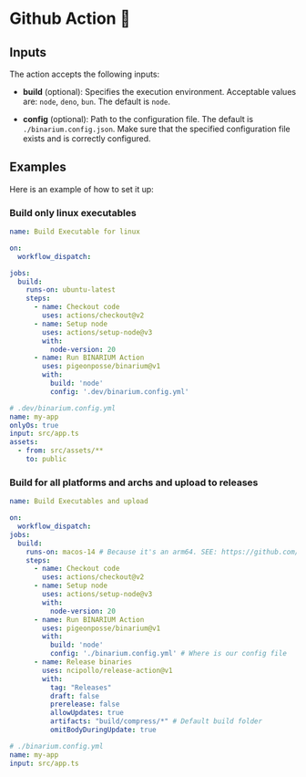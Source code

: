 # Github Action 🤖

## Inputs

The action accepts the following inputs:

- **build** (optional): Specifies the execution environment. Acceptable values are: `node`, `deno`, `bun`. The default is `node`.

- **config** (optional): Path to the configuration file. The default is `./binarium.config.json`.
Make sure that the specified configuration file exists and is correctly configured.

## Examples

Here is an example of how to set it up:

### Build only linux executables

```yaml
name: Build Executable for linux

on:
  workflow_dispatch:

jobs:
  build:
    runs-on: ubuntu-latest
    steps:
      - name: Checkout code
        uses: actions/checkout@v2
      - name: Setup node
        uses: actions/setup-node@v3
        with:
          node-version: 20
      - name: Run BINARIUM Action
        uses: pigeonposse/binarium@v1
        with:
          build: 'node'
          config: '.dev/binarium.config.yml'
```

```yaml
# .dev/binarium.config.yml
name: my-app
onlyOs: true
input: src/app.ts
assets:
  - from: src/assets/**
    to: public

```

### Build for all platforms and archs and upload to releases

```yaml
name: Build Executables and upload

on:
  workflow_dispatch:
jobs:
  build:
    runs-on: macos-14 # Because it's an arm64. SEE: https://github.com/actions/runner-images?tab=readme-ov-file#available-images
    steps:
      - name: Checkout code
        uses: actions/checkout@v2
      - name: Setup node
        uses: actions/setup-node@v3
        with:
          node-version: 20
      - name: Run BINARIUM Action
        uses: pigeonposse/binarium@v1
        with:
          build: 'node'
          config: './binarium.config.yml' # Where is our config file
      - name: Release binaries
        uses: ncipollo/release-action@v1
        with:
          tag: "Releases"
          draft: false
          prerelease: false
          allowUpdates: true
          artifacts: "build/compress/*" # Default build folder
          omitBodyDuringUpdate: true
```

```yaml
# ./binarium.config.yml
name: my-app
input: src/app.ts

```
